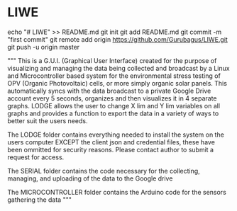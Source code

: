 # LIWE
echo "# LIWE" >> README.md git init git add README.md git commit -m "first commit" git remote add origin https://github.com/Gurubagus/LIWE.git git push -u origin master

"""
This is a G.U.I. (Graphical User Interface) created for the purpose of visualizing and managing the data being collected and broadcast by a Linux and Microcontroller based system for the environmental stress testing of OPV (Organic Photovoltaic) cells, or more simply organic solar panels. 
This automatically syncs with the data broadcast to a private Google Drive account every 5 seconds, organizes and then visualizes it in 4 separate graphs.
LODGE allows the user to change X lim and Y lim variables on all graphs and provides a function to export the data in a variety of ways to better suit the users needs.

The LODGE folder contains everything needed to install the system on the users computer
EXCEPT the client json and credential files, these have been ommitted for security reasons. Please contact
author to submit a request for access.

The SERIAL folder contains the code necessary for the collecting, managing, and uploading of the data to the Google drive 

The MICROCONTROLLER folder contains the Arduino code for the sensors gathering the data
"""
